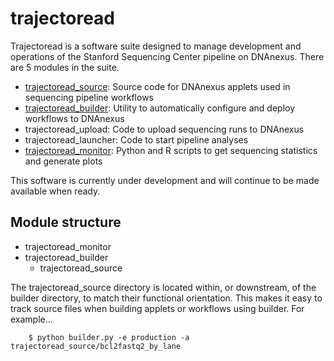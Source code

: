 # trajectoread

Trajectoread is a software suite designed to manage development and operations of the Stanford Sequencing Center pipeline on DNAnexus. There are 5 modules in the suite.

- [trajectoread_source](https://github.com/StanfordBioinformatics/trajectoread_source): Source code for DNAnexus applets used in sequencing pipeline workflows
- [trajectoread_builder](https://github.com/StanfordBioinformatics/trajectoread_builder): Utility to automatically configure and deploy workflows to DNAnexus
- trajectoread_upload: Code to upload sequencing runs to DNAnexus
- trajectoread_launcher: Code to start pipeline analyses
- [trajectoread_monitor](https://github.com/StanfordBioinformatics/trajectoread_monitor): Python and R scripts to get sequencing statistics and generate plots

This software is currently under development and will continue to be made available when ready.

## Module structure

- trajectoread_monitor
- trajectoread_builder
  - trajectoread_source

The trajectoread_source directory is located within, or downstream, of the builder directory, to match their functional orientation. This makes it easy to track source files when building applets or workflows using builder. For example...

        $ python builder.py -e production -a trajectoread_source/bcl2fastq2_by_lane

